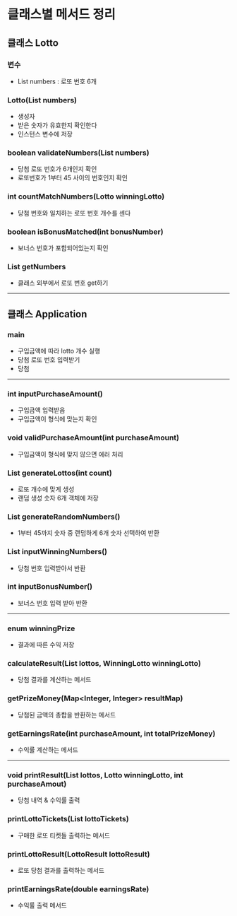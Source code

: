 # 클래스별 메서드 정리

## 클래스 Lotto
### 변수
- List<Integer> numbers : 로또 번호 6개

### Lotto(List<Integer> numbers)
- 생성자
- 받은 숫자가 유효한지 확인한다
- 인스턴스 변수에 저장

### boolean validateNumbers(List<Integer> numbers)
- 당첨 로또 번호가 6개인지 확인
- 로또번호가 1부터 45 사이의 번호인지 확인

### int countMatchNumbers(Lotto winningLotto)
- 당첨 번호와 일치하는 로또 번호 개수를 센다

### boolean isBonusMatched(int bonusNumber)
- 보너스 번호가 포함되어있는지 확인

### List<Integer> getNumbers
- 클래스 외부에서 로또 번호 get하기

---

## 클래스 Application

### main
- 구입금액에 따라 lotto 개수 실행
- 당첨 로또 번호 입력받기
- 당첨

---
### int inputPurchaseAmount()
- 구입금액 입력받음
- 구입금액이 형식에 맞는지 확인

### void validPurchaseAmount(int purchaseAmount)
- 구입금액이 형식에 맞지 않으면 에러 처리

### List<Lotto> generateLottos(int count)
- 로또 개수에 맞게 생성
- 랜덤 생성 숫자 6개 객체에 저장

### List<Integer> generateRandomNumbers()
- 1부터 45까지 숫자 중 랜덤하게 6개 숫자 선택하여 반환

### List<Integer> inputWinningNumbers()
- 당첨 번호 입력받아서 반환

### int inputBonusNumber()
- 보너스 번호 입력 받아 반환

---
### enum winningPrize
- 결과에 따른 수익 저장

### calculateResult(List<Lotto> lottos, WinningLotto winningLotto)
- 당첨 결과를 계산하는 메서드
### getPrizeMoney(Map<Integer, Integer> resultMap)
- 당첨된 금액의 총합을 반환하는 메서드
### getEarningsRate(int purchaseAmount, int totalPrizeMoney)
- 수익률 계산하는 메서드

---

### void printResult(List<Lotto> lottos, Lotto winningLotto, int purchaseAmout)
- 당첨 내역 & 수익률 출력

### printLottoTickets(List<LottoTicket> lottoTickets)
- 구매한 로또 티켓들 출력하는 메서드
### printLottoResult(LottoResult lottoResult)
- 로또 당첨 결과를 출력하는 메서드
### printEarningsRate(double earningsRate)
- 수익률 출력 메서드